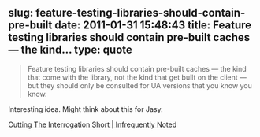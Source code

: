 slug: feature-testing-libraries-should-contain-pre-built
date: 2011-01-31 15:48:43
title: Feature testing libraries should contain pre-built caches — the kind...
type: quote
---

> Feature testing libraries should contain pre-built caches — the kind that come with the library, not the kind that get built on the client — but they should only be consulted for UA versions that you know you know.

Interesting idea. Might think about this for Jasy.

 [Cutting The Interrogation Short | Infrequently Noted](http://infrequently.org/2011/01/cutting-the-interrogation-short/)
